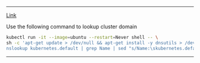 
---

[Link](https://stackoverflow.com/questions/52940774/kubernetes-how-to-check-current-domain-set-by-cluster-domain-from-pod)

Use the following command to lookup cluster domain

```bash
kubectl run -it --image=ubuntu --restart=Never shell -- \
sh -c 'apt-get update > /dev/null && apt-get install -y dnsutils > /dev/null && \
nslookup kubernetes.default | grep Name | sed "s/Name:\skubernetes.default//"'
```

---
